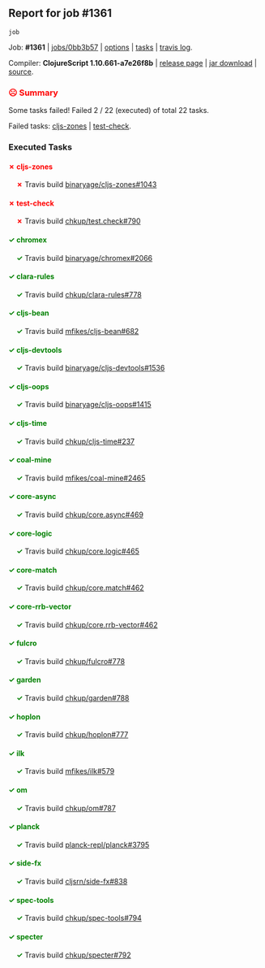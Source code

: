 ## Report for job #1361
```
job
```


Job: **#1361** | [jobs/0bb3b57](https://github.com/cljs-oss/canary/commit/0bb3b579b92af7e3d7467cc1b6c3b916157b1a64) | [options](options.edn) | [tasks](tasks.edn) | [travis log](https://travis-ci.org/cljs-oss/canary/builds/670084611).

Compiler: **ClojureScript 1.10.661-a7e26f8b** | [release page](https://github.com/cljs-oss/canary/releases/tag/r1.10.661-a7e26f8b) | [jar download](https://github.com/cljs-oss/canary/releases/download/r1.10.661-a7e26f8b/clojurescript-1.10.661-a7e26f8b.jar) | [source](https://github.com/clojure/clojurescript/commit/a7e26f8bc19721c9382f6ab7c1cfd6786cc731cf).

### <b style='color:red'>☹ Summary</b>

Some tasks failed! Failed 2 / 22 (executed) of total 22 tasks.

Failed tasks: [cljs-zones](#-cljs-zones) | [test-check](#-test-check).

### Executed Tasks

#### <b style='color:red'>&#x2717; cljs-zones</b>
&nbsp;&nbsp;&nbsp;&nbsp;<b style='color:red'>&#x2717;</b> Travis build [binaryage/cljs-zones#1043](https://travis-ci.org/binaryage/cljs-zones/builds/670086232)<br>

#### <b style='color:red'>&#x2717; test-check</b>
&nbsp;&nbsp;&nbsp;&nbsp;<b style='color:red'>&#x2717;</b> Travis build [chkup/test.check#790](https://travis-ci.org/chkup/test.check/builds/670086513)<br>

#### <b style='color:green'>&#x2713; chromex</b>
&nbsp;&nbsp;&nbsp;&nbsp;<b style='color:green'>&#x2713;</b> Travis build [binaryage/chromex#2066](https://travis-ci.org/binaryage/chromex/builds/670086194)<br>

#### <b style='color:green'>&#x2713; clara-rules</b>
&nbsp;&nbsp;&nbsp;&nbsp;<b style='color:green'>&#x2713;</b> Travis build [chkup/clara-rules#778](https://travis-ci.org/chkup/clara-rules/builds/670086206)<br>

#### <b style='color:green'>&#x2713; cljs-bean</b>
&nbsp;&nbsp;&nbsp;&nbsp;<b style='color:green'>&#x2713;</b> Travis build [mfikes/cljs-bean#682](https://travis-ci.org/mfikes/cljs-bean/builds/670086211)<br>

#### <b style='color:green'>&#x2713; cljs-devtools</b>
&nbsp;&nbsp;&nbsp;&nbsp;<b style='color:green'>&#x2713;</b> Travis build [binaryage/cljs-devtools#1536](https://travis-ci.org/binaryage/cljs-devtools/builds/670086218)<br>

#### <b style='color:green'>&#x2713; cljs-oops</b>
&nbsp;&nbsp;&nbsp;&nbsp;<b style='color:green'>&#x2713;</b> Travis build [binaryage/cljs-oops#1415](https://travis-ci.org/binaryage/cljs-oops/builds/670086220)<br>

#### <b style='color:green'>&#x2713; cljs-time</b>
&nbsp;&nbsp;&nbsp;&nbsp;<b style='color:green'>&#x2713;</b> Travis build [chkup/cljs-time#237](https://travis-ci.org/chkup/cljs-time/builds/670086229)<br>

#### <b style='color:green'>&#x2713; coal-mine</b>
&nbsp;&nbsp;&nbsp;&nbsp;<b style='color:green'>&#x2713;</b> Travis build [mfikes/coal-mine#2465](https://travis-ci.org/mfikes/coal-mine/builds/670086249)<br>

#### <b style='color:green'>&#x2713; core-async</b>
&nbsp;&nbsp;&nbsp;&nbsp;<b style='color:green'>&#x2713;</b> Travis build [chkup/core.async#469](https://travis-ci.org/chkup/core.async/builds/670086258)<br>

#### <b style='color:green'>&#x2713; core-logic</b>
&nbsp;&nbsp;&nbsp;&nbsp;<b style='color:green'>&#x2713;</b> Travis build [chkup/core.logic#465](https://travis-ci.org/chkup/core.logic/builds/670086260)<br>

#### <b style='color:green'>&#x2713; core-match</b>
&nbsp;&nbsp;&nbsp;&nbsp;<b style='color:green'>&#x2713;</b> Travis build [chkup/core.match#462](https://travis-ci.org/chkup/core.match/builds/670086269)<br>

#### <b style='color:green'>&#x2713; core-rrb-vector</b>
&nbsp;&nbsp;&nbsp;&nbsp;<b style='color:green'>&#x2713;</b> Travis build [chkup/core.rrb-vector#462](https://travis-ci.org/chkup/core.rrb-vector/builds/670086546)<br>

#### <b style='color:green'>&#x2713; fulcro</b>
&nbsp;&nbsp;&nbsp;&nbsp;<b style='color:green'>&#x2713;</b> Travis build [chkup/fulcro#778](https://travis-ci.org/chkup/fulcro/builds/670086350)<br>

#### <b style='color:green'>&#x2713; garden</b>
&nbsp;&nbsp;&nbsp;&nbsp;<b style='color:green'>&#x2713;</b> Travis build [chkup/garden#788](https://travis-ci.org/chkup/garden/builds/670086359)<br>

#### <b style='color:green'>&#x2713; hoplon</b>
&nbsp;&nbsp;&nbsp;&nbsp;<b style='color:green'>&#x2713;</b> Travis build [chkup/hoplon#777](https://travis-ci.org/chkup/hoplon/builds/670086432)<br>

#### <b style='color:green'>&#x2713; ilk</b>
&nbsp;&nbsp;&nbsp;&nbsp;<b style='color:green'>&#x2713;</b> Travis build [mfikes/ilk#579](https://travis-ci.org/mfikes/ilk/builds/670086466)<br>

#### <b style='color:green'>&#x2713; om</b>
&nbsp;&nbsp;&nbsp;&nbsp;<b style='color:green'>&#x2713;</b> Travis build [chkup/om#787](https://travis-ci.org/chkup/om/builds/670086500)<br>

#### <b style='color:green'>&#x2713; planck</b>
&nbsp;&nbsp;&nbsp;&nbsp;<b style='color:green'>&#x2713;</b> Travis build [planck-repl/planck#3795](https://travis-ci.org/planck-repl/planck/builds/670086534)<br>

#### <b style='color:green'>&#x2713; side-fx</b>
&nbsp;&nbsp;&nbsp;&nbsp;<b style='color:green'>&#x2713;</b> Travis build [cljsrn/side-fx#838](https://travis-ci.org/cljsrn/side-fx/builds/670086647)<br>

#### <b style='color:green'>&#x2713; spec-tools</b>
&nbsp;&nbsp;&nbsp;&nbsp;<b style='color:green'>&#x2713;</b> Travis build [chkup/spec-tools#794](https://travis-ci.org/chkup/spec-tools/builds/670086392)<br>

#### <b style='color:green'>&#x2713; specter</b>
&nbsp;&nbsp;&nbsp;&nbsp;<b style='color:green'>&#x2713;</b> Travis build [chkup/specter#792](https://travis-ci.org/chkup/specter/builds/670086403)<br>